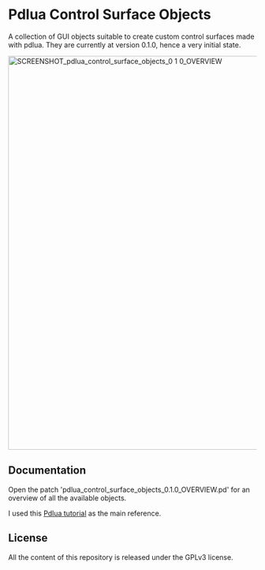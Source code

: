 # Pdlua Control Surface Objects
A collection of GUI objects suitable to create custom control surfaces made with pdlua. They are currently at version 0.1.0, hence a very initial state.

<img width="797" alt="SCREENSHOT_pdlua_control_surface_objects_0 1 0_OVERVIEW" src="https://github.com/user-attachments/assets/ca4ba5b4-d5c8-4dff-b854-45ff924d03fe">

## Documentation
Open the patch 'pdlua_control_surface_objects_0.1.0_OVERVIEW.pd' for an overview of all the available objects.

I used this [Pdlua tutorial](https://agraef.github.io/pd-lua/tutorial/pd-lua-intro.html) as the main reference.

## License
All the content of this repository is released under the GPLv3 license.

